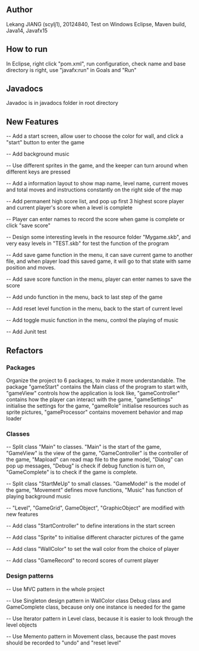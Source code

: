 ## Author

Lekang JIANG (scylj1), 20124840, Test on Windows Eclipse, Maven build, Java14, Javafx15

## How to run

In Eclipse, right click "pom.xml", run configuration, check name and base directory is right, use "javafx:run" in Goals and "Run"

## Javadocs

Javadoc is in javadocs folder in root directory

## New Features

-- Add a start screen, allow user to choose the color for wall, and click a "start" button to enter the game

-- Add background music

-- Use different sprites in the game, and the keeper can turn around when different keys are pressed

-- Add a information layout to show map name, level name, current moves and total moves and instructions constantly on the right side of the map

-- Add permanent high score list, and pop up first 3 highest score player and current player's score when a level is complete

-- Player can enter names to record the score when game is complete or click "save score"

-- Design some interesting levels in the resource folder "Mygame.skb", and very easy levels in "TEST.skb" for test the function of the program

-- Add save game function in the menu, it can save current game to another file, and when player load this saved game, it will go to that state with same position and moves. 

-- Add save score function in the menu, player can enter names to save the score

-- Add undo function in the menu, back to last step of the game

-- Add reset level function in the menu, back to the start of current level

-- Add toggle music function in the menu, control the playing of music

-- Add Junit test 

## Refactors
### Packages

Organize the project to 6 packages, to make it more understandable. The package "gameStart" contains the Main class of the program to start with, "gameView" controls how the application is look like, "gameController" contains how the player can interact with the game, "gameSettings" initialise the settings for the game, "gameRole" initialise resources such as sprite pictures, "gameProcessor" contains movement behavior and map loader

### Classes

-- Split class "Main" to classes. "Main" is the start of the game, "GameView" is the view of the game, "GameController" is the controller of the game, "Mapload" can read map file to the game model, "Dialog" can pop up messages, "Debug" is check if debug function is turn on, "GameComplete" is to check if the game is complete.

-- Split class "StartMeUp" to small classes. "GameModel" is the model of the game, "Movement" defines move functions, "Music" has function of playing background music

-- "Level", "GameGrid", GameObject", "GraphicObject" are modified with new features

-- Add class "StartController" to define interations in the start screen

-- Add class "Sprite" to initialise different character pictures of the game

-- Add class "WallColor" to set the wall color from the choice of player

-- Add class "GameRecord" to record scores of current player

### Design patterns

-- Use MVC pattern in the whole project

-- Use Singleton design pattern in WallColor class Debug class and GameComplete class, because only one instance is needed for the game

-- Use Iterator pattern in Level class, because it is easier to look through the level objects

-- Use Memento pattern in Movement class, because the past moves should be recorded to "undo" and "reset level"